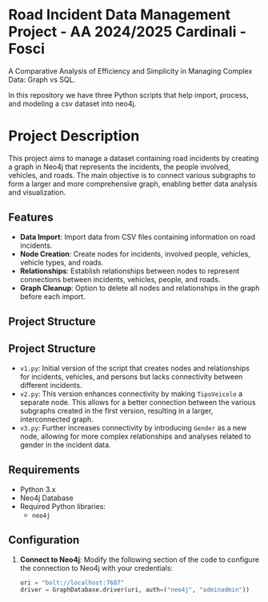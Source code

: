 # Road Incident Data Management Project - AA 2024/2025 Cardinali - Fosci


A Comparative Analysis of Efficiency and Simplicity in Managing Complex Data: Graph vs SQL. 

In this repository we have three Python scripts that help import, process, and modeling a csv dataset into neo4j.

# Project Description
This project aims to manage a dataset containing road incidents by creating a graph in Neo4j that represents the incidents, the people involved, vehicles, and roads. The main objective is to connect various subgraphs to form a larger and more comprehensive graph, enabling better data analysis and visualization.

## Features

- **Data Import**: Import data from CSV files containing information on road incidents.
- **Node Creation**: Create nodes for incidents, involved people, vehicles, vehicle types, and roads.
- **Relationships**: Establish relationships between nodes to represent connections between incidents, vehicles, people, and roads.
- **Graph Cleanup**: Option to delete all nodes and relationships in the graph before each import.
## Project Structure

## Project Structure
- `v1.py`: Initial version of the script that creates nodes and relationships for incidents, vehicles, and persons but lacks connectivity between different incidents.
- `v2.py`: This version enhances connectivity by making `TipoVeicolo` a separate node. This allows for a better connection between the various subgraphs created in the first version, resulting in a larger, interconnected graph.
- `v3.py`: Further increases connectivity by introducing `Gender` as a new node, allowing for more complex relationships and analyses related to gender in the incident data.

## Requirements

- Python 3.x
- Neo4j Database
- Required Python libraries:
  - `neo4j`
 
## Configuration

1. **Connect to Neo4j**: Modify the following section of the code to configure the connection to Neo4j with your credentials:

   ```python
   uri = "bolt://localhost:7687"
   driver = GraphDatabase.driver(uri, auth=("neo4j", "adminadmin"))
   ```

